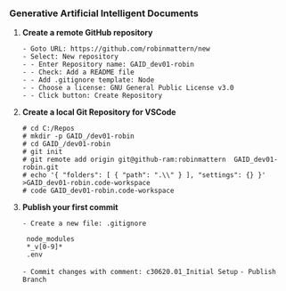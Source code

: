 ### Generative Artificial Intelligent Documents

1. **Create a remote GitHub repository**

	`- Goto URL: https://github.com/robinmattern/new`  
    `- Select: New repository`  
    `- - Enter Repository name: GAID_dev01-robin`  
    `- - Check: Add a README file`  
    `- - Add .gitignore template: Node`  
    `- - Choose a license: GNU General Public License v3.0`   
    `- - Click button: Create Repository`        

2. **Create a local Git Repository for VSCode**
	
	`# cd C:/Repos`  
	`# mkdir -p GAID_/dev01-robin`  
	`# cd GAID_/dev01-robin`  
	`# git init`  
    `# git remote add origin git@github-ram:robinmattern  GAID_dev01-robin.git`  
	`# echo '{ "folders": [ { "path": ".\\" } ], "settings": {} }' >GAID_dev01-robin.code-workspace`  
    `# code GAID_dev01-robin.code-workspace`  

3. **Publish your first commit**

    `- Create a new file: .gitignore`

        node_modules
        *_v[0-9]* 
        .env

    `- Commit changes with comment: c30620.01_Initial Setup`
    `- Publish Branch`


